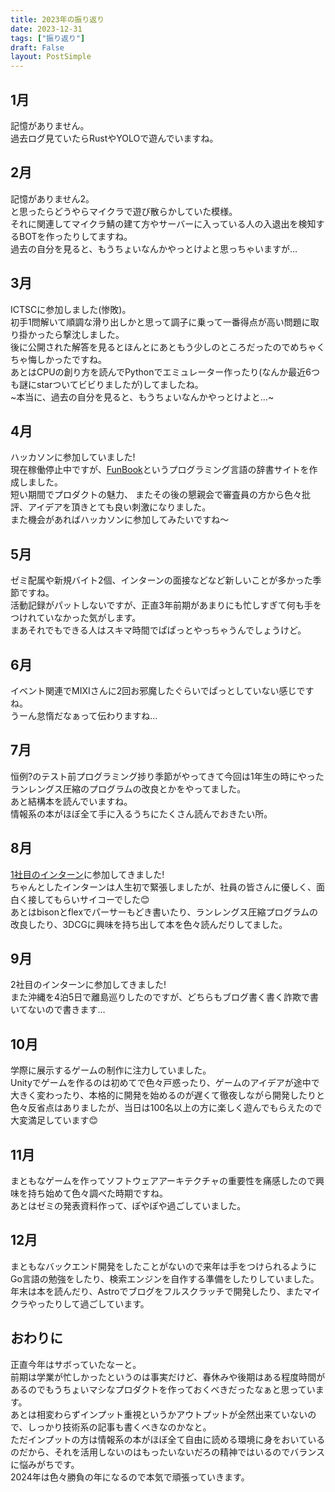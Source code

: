 ```yaml
---
title: 2023年の振り返り
date: 2023-12-31
tags: ["振り返り"]
draft: False
layout: PostSimple
---
```


## 1月

記憶がありません。  
過去ログ見ていたらRustやYOLOで遊んでいますね。  

## 2月

記憶がありません2。  
と思ったらどうやらマイクラで遊び散らかしていた模様。  
それに関連してマイクラ鯖の建て方やサーバーに入っている人の入退出を検知するBOTを作ったりしてますね。  
過去の自分を見ると、もうちょいなんかやっとけよと思っちゃいますが…  

## 3月

ICTSCに参加しました(惨敗)。  
初手1問解いて順調な滑り出しかと思って調子に乗って一番得点が高い問題に取り掛かったら撃沈しました。  
後に公開された解答を見るとほんとにあともう少しのところだったのでめちゃくちゃ悔しかったですね。  
あとはCPUの創り方を読んでPythonでエミュレーター作ったり(なんか最近6つも謎にstarついてビビりましたが)してましたね。  
~本当に、過去の自分を見ると、もうちょいなんかやっとけよと…~

## 4月

ハッカソンに参加していました!  
現在稼働停止中ですが、[FunBook](https://funbook.pages.dev)というプログラミング言語の辞書サイトを作成しました。  
短い期間でプロダクトの魅力、
またその後の懇親会で審査員の方から色々批評、アイデアを頂きとても良い刺激になりました。  
また機会があればハッカソンに参加してみたいですね～  

## 5月

ゼミ配属や新規バイト2個、インターンの面接などなど新しいことが多かった季節ですね。  
活動記録がパットしないですが、正直3年前期があまりにも忙しすぎて何も手をつけれていなかった気がします。  
まあそれでもできる人はスキマ時間でぱぱっとやっちゃうんでしょうけど。  

## 6月

イベント関連でMIXIさんに2回お邪魔したぐらいでぱっとしていない感じですね。  
うーん怠惰だなぁって伝わりますね…  

## 7月

恒例?のテスト前プログラミング捗り季節がやってきて今回は1年生の時にやったランレングス圧縮のプログラムの改良とかをやってました。  
あと結構本を読んでいますね。  
情報系の本がほぼ全て手に入るうちにたくさん読んでおきたい所。  

## 8月

[1社目のインターン](https://yashikota.com/blog/internship-flatt)に参加してきました!  
ちゃんとしたインターンは人生初で緊張しましたが、社員の皆さんに優しく、面白く接してもらいサイコーでした😊  
あとはbisonとflexでパーサーもどき書いたり、ランレングス圧縮プログラムの改良したり、3DCGに興味を持ち出して本を色々読んだりしてました。  

## 9月

2社目のインターンに参加してきました!  
また沖縄を4泊5日で離島巡りしたのですが、どちらもブログ書く書く詐欺で書いてないので書きます…  

## 10月

学際に展示するゲームの制作に注力していました。  
Unityでゲームを作るのは初めてで色々戸惑ったり、ゲームのアイデアが途中で大きく変わったり、本格的に開発を始めるのが遅くて徹夜しながら開発したりと色々反省点はありましたが、当日は100名以上の方に楽しく遊んでもらえたので大変満足しています😊  

## 11月

まともなゲームを作ってソフトウェアアーキテクチャの重要性を痛感したので興味を持ち始めて色々調べた時期ですね。  
あとはゼミの発表資料作って、ぽやぽや過ごしていました。  

## 12月

まともなバックエンド開発をしたことがないので来年は手をつけられるようにGo言語の勉強をしたり、検索エンジンを自作する準備をしたりしていました。  
年末は本を読んだり、Astroでブログをフルスクラッチで開発したり、またマイクラやったりして過ごしています。  

## おわりに

正直今年はサボっていたなーと。  
前期は学業が忙しかったというのは事実だけど、春休みや後期はある程度時間があるのでもうちょいマシなプロダクトを作っておくべきだったなぁと思っています。  
あとは相変わらずインプット重視というかアウトプットが全然出来ていないので、しっかり技術系の記事も書くべきなのかなと。  
ただインプットの方は情報系の本がほぼ全て自由に読める環境に身をおいているのだから、それを活用しないのはもったいないだろの精神ではいるのでバランスに悩みがちです。  
2024年は色々勝負の年になるので本気で頑張っていきます。  
